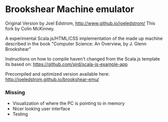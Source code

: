 # Brookshear Machine emulator
Original Version by Joel Edstrom, http://www.github.io/joeledstrom/
This fork by Colin McKinney.

A experimental Scala.js/HTML/CSS implementation of the made up machine described in the book "Computer Science: An Overview, by J. Glenn Brookshear" 

Instructions on how to compile haven't changed from the Scala.js template its based on: https://github.com/sjrd/scala-js-example-app

Precompiled and optimized version available here: http://joeledstrom.github.io/brookshear-emu/


### Missing
- Visualization of where the PC is pointing to in memory
- Nicer looking user interface
- Testing
